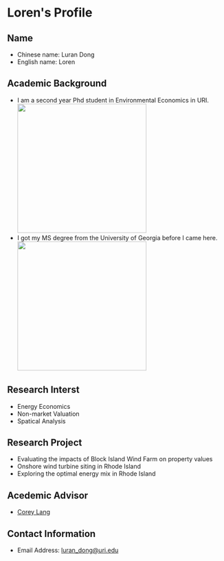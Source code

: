 # Loren's Profile
## Name
* Chinese name: Luran Dong 
* English name: Loren
## Academic Background
- I am a second year Phd student in Environmental Economics in URI. <img src="https://images.squarespace-cdn.com/content/5936a9052e69cf2cca876569/1521753364463-MTRBM0YQ2Q1BNV0LW0VF/uri1.png?format=1500w&content-type=image%2Fpng" width="300" height="300">
- I got my MS degree from the University of Georgia before I came here. <img src="https://mk0sicemdawgsgcndkde.kinstacdn.com/wp/wp-content/uploads/2014/12/uga-logo-black.png" width="300" height="300">

## Research Interst 
* Energy Economics
* Non-market Valuation
* Spatical Analysis
## Research Project
* Evaluating the impacts of Block Island Wind Farm on property values
* Onshore wind turbine siting in Rhode Island
* Exploring the optimal energy mix in Rhode Island
## Acedemic Advisor
* [Corey Lang](https://works.bepress.com/corey_lang/)
## Contact Information
* Email Address: luran_dong@uri.edu

